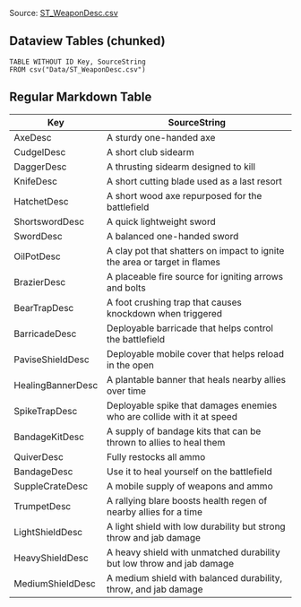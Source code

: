 Source: [ST_WeaponDesc.csv](I:\UNCN\WS\SDK\Mods_Repos\ArgonSDK-FieldGuide\docs\Systems\Chivalry2\Tables\Data\ST_WeaponDesc.csv)

## Dataview Tables (chunked)

```dataview
TABLE WITHOUT ID Key, SourceString
FROM csv("Data/ST_WeaponDesc.csv")
```

## Regular Markdown Table

| Key | SourceString |
| --- | --- |
| AxeDesc | A sturdy one-handed axe  |
| CudgelDesc | A short club sidearm |
| DaggerDesc | A thrusting sidearm designed to kill |
| KnifeDesc | A short cutting blade used as a last resort |
| HatchetDesc | A short wood axe repurposed for the battlefield |
| ShortswordDesc | A quick lightweight sword |
| SwordDesc | A balanced one-handed sword |
| OilPotDesc | A clay pot that shatters on impact to ignite the area or target in flames |
| BrazierDesc | A placeable fire source for igniting arrows and bolts |
| BearTrapDesc | A foot crushing trap that causes knockdown when triggered |
| BarricadeDesc | Deployable barricade that helps control the battlefield |
| PaviseShieldDesc | Deployable mobile cover that helps reload in the open |
| HealingBannerDesc | A plantable banner that heals nearby allies over time |
| SpikeTrapDesc | Deployable spike that damages enemies who are collide with it at speed |
| BandageKitDesc | A supply of bandage kits that can be thrown to allies to heal them |
| QuiverDesc | Fully restocks all ammo |
| BandageDesc | Use it to heal yourself on the battlefield |
| SuppleCrateDesc | A mobile supply of weapons and ammo |
| TrumpetDesc | A rallying blare boosts health regen of nearby allies for a time |
| LightShieldDesc | A light shield with low durability but strong throw and jab damage |
| HeavyShieldDesc | A heavy shield with unmatched durability but low throw and jab damage |
| MediumShieldDesc | A medium shield with balanced durability, throw, and jab damage |
